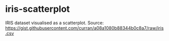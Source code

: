 # iris-scatterplot
 IRIS dataset visualised as a scatterplot. Source: https://gist.githubusercontent.com/curran/a08a1080b88344b0c8a7/raw/iris.csv
